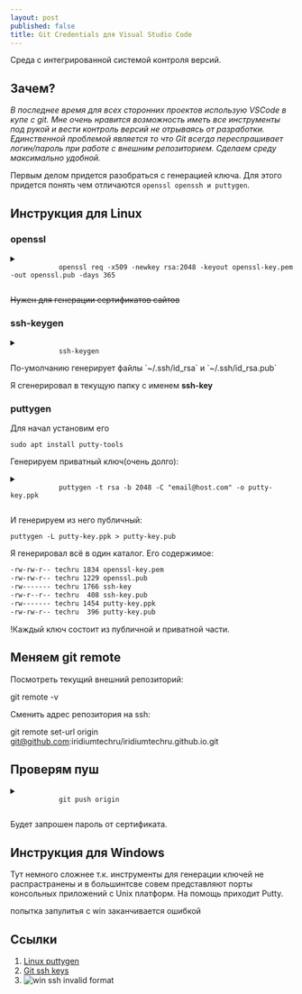 ```yaml
---
layout: post
published: false
title: Git Credentials для Visual Studio Code
---
```


Среда с интегрированной системой контроля версий.

## Зачем?
*В последнее время для всех сторонних проектов использую VSCode в купе с git. Мне очень нравится возможность иметь все инструменты под рукой и вести контроль версий не отрываясь от разработки. Единственной проблемой является то что Git всегда переспрашивает логин/пароль при работе с внешним репозиторием. Сделаем среду максимально удобной.*

Первым делом придется разобраться с генерацией ключа. Для этого придется понять чем отличаются `openssl openssh и puttygen`.

## Инструкция для Linux

### openssl

<details>
    <summary>
        <code class="highlighter-rouge">
            openssl req -x509 -newkey rsa:2048 -keyout openssl-key.pem -out openssl.pub -days 365
        </code>
    </summary>
    <pre class="highlight">
        <code>
            Generating a 2048 bit RSA private key...............+++
            ..........................................+++
            writing new private key to 'okey.pem'
            Enter PEM pass phrase:
            Verifying - Enter PEM pass phrase:
            -----
            You are about to be asked to enter information that will be incorporated
            into your certificate request.What you are about to enter is what is called a Distinguished Name or a DN.There are quite a few fields but you can leave some blankFor some fields there will be a default value,
            If you enter '.', the field will be left blank.
            -----
            Country Name (2 letter code) [AU]:
            State or Province Name (full name) [Some-State]:
            Locality Name (eg, city) []:
            Organization Name (eg, company) [Internet Widgits Pty Ltd]:
            Organizational Unit Name (eg, section) []:
            Common Name (e.g. server FQDN or YOUR name) []:
            Email Address []:
        </code>
    </pre>
</details>

~~Нужен для генерации сертификатов сайтов~~

### ssh-keygen

<details>
    <summary>
        <code class="highlighter-rouge">
            ssh-keygen
        </code>
    </summary>
    <pre class="highlight">
        <code>
            Enter passphrase (empty for no passphrase):
            Enter same passphrase again:
            Your identification has been saved in ./ssh-key.
            Your public key has been saved in ./ssh-key.pub.
            The key fingerprint is:
            SHA256:Aexx4t1BfpFvMkPaOrhBPjt7n7qkNHh6clfkm53eEpg techru@techru-GA-770TA-UD3
            The key's randomart image is:
            +---[RSA 2048]----+
            |     ..  .. ..   |
            |      +.... o.   |
            |     o =...=..   |
            |      o o.o.* o  |
            |       oS. + B   |
            |       .= o E .  |
            |      . +=.o + o |
            |      .+*+o o.+. |
            |      .+o=o+o....|
            +----[SHA256]-----+
        </code>
    </pre>
</details>
По-умолчанию генерирует файлы `~/.ssh/id_rsa` и `~/.ssh/id_rsa.pub`

Я сгенерировал в текущую папку с именем **ssh-key**

### puttygen

Для начал установим его

```sudo apt install putty-tools```

Генерируем приватный ключ(очень долго):

<details>
    <summary>
        <code class="highlighter-rouge">
            puttygen -t rsa -b 2048 -C "email@host.com" -o putty-key.ppk
        </code>
    </summary>
    <pre class="highlight">
        <code>
            ++++++++++++++++++++++++++++++++++
            ++++
            +++++
            Enter passphrase to save key:
            Re-enter passphrase to verify:
        </code>
    </pre>
</details>

И генерируем из него публичный:

`puttygen -L putty-key.ppk > putty-key.pub`

Я генерировал всё в один каталог. Его содержимое:

```bash
-rw-rw-r-- techru 1834 openssl-key.pem
-rw-rw-r-- techru 1229 openssl.pub
-rw------- techru 1766 ssh-key
-rw-r--r-- techru  408 ssh-key.pub
-rw------- techru 1454 putty-key.ppk
-rw-rw-r-- techru  396 putty-key.pub
```

!Каждый ключ состоит из публичной и приватной части.

## Меняем git remote

Посмотреть текущий внешний репозиторий:

git remote -v

Сменить адрес репозитория на ssh:

git remote set-url origin git@github.com:iridiumtechru/iridiumtechru.github.io.git

## Проверям пуш

<details>
    <summary>
        <code class="highlighter-rouge">
            git push origin
        </code>
    </summary>
    <pre class="highlight">
        <code>
            The authenticity of host 'github.com (192.30.253.113)' can't be established.
            RSA key fingerprint is SHA256:nThbg6kXUpJWGl7E1IGOCspRomTxdCARLviKw6E5SY8.
            Are you sure you want to continue connecting (yes/no)? yes
            Warning: Permanently added 'github.com,192.30.253.113' (RSA) to the list of known hosts.
            Everything up-to-date
        </code>
    </pre>
</details>

Будет запрошен пароль от сертификата.

## Инструкция для Windows

Тут немного сложнее т.к. инструменты для генерации ключей не распрастранены и в большинтсве совем представляют порты консольных приложений с Unix платформ. На помощь приходит Putty.

попытка запулитья с win заканчивается ошибкой

<!-- чем отличаются ssh-agentы -->

## Ссылки
1. [Linux puttygen](https://www.ssh.com/ssh/putty/linux/puttygen)
2. [Git ssh keys](https://help.github.com/articles/generating-a-new-ssh-key-and-adding-it-to-the-ssh-agent/#platform-linux)
3. ![win ssh invalid format](https://stackoverflow.com/questions/42863913/key-load-public-invalid-format)